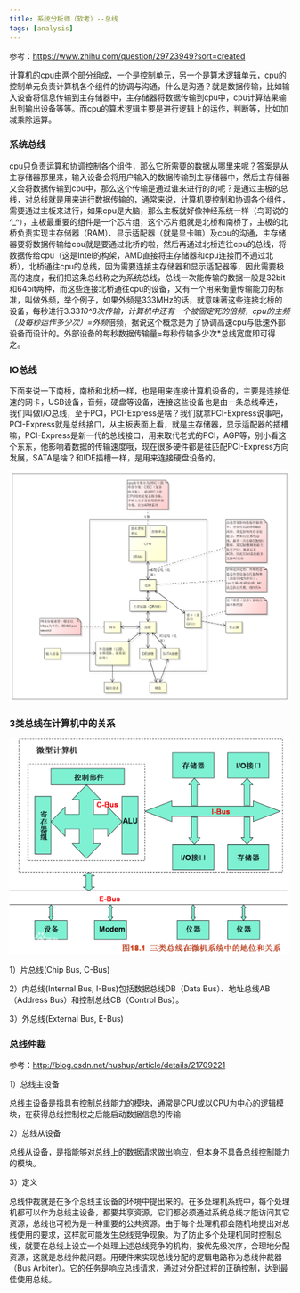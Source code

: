 ```yaml
---
title: 系统分析师（软考）--总线
tags: [analysis]
---
```


参考：https://www.zhihu.com/question/29723949?sort=created

计算机的cpu由两个部分组成，一个是控制单元，另一个是算术逻辑单元，cpu的控制单元负责计算机各个组件的协调与沟通，什么是沟通？就是数据传输，比如输入设备将信息传输到主存储器中，主存储器将数据传输到cpu中，cpu计算结果输出到输出设备等等。而cpu的算术逻辑主要是进行逻辑上的运作，判断等，比如加减乘除运算。

### 系统总线

cpu只负责运算和协调控制各个组件，那么它所需要的数据从哪里来呢？答案是从主存储器那里来，输入设备会将用户输入的数据传输到主存储器中，然后主存储器又会将数据传输到cpu中，那么这个传输是通过谁来进行的的呢？是通过主板的总线，对总线就是用来进行数据传输的，通常来说，计算机要控制和协调各个组件，需要通过主板来进行，如果cpu是大脑，那么主板就好像神经系统一样（鸟哥说的^_^），主板最重要的组件是一个芯片组，这个芯片组就是北桥和南桥了，主板的北桥负责实现主存储器（RAM）、显示适配器（就是显卡嘛）及cpu的沟通，主存储器要将数据传输给cpu就是要通过北桥的啦，然后再通过北桥连往cpu的总线，将数据传给cpu（这是Intel的构架，AMD直接将主存储器和cpu连接而不通过北桥），北桥通往cpu的总线，因为需要连接主存储器和显示适配器等，因此需要极高的速度，我们把这条总线称之为系统总线，总线一次能传输的数据一般是32bit和64bit两种，而这些连接北桥通往cpu的设备，又有一个用来衡量传输能力的标准，叫做外频，举个例子，如果外频是333MHz的话，就意味著这些连接北桥的设备，每秒进行3.33*10^8次传输，计算机中还有一个被固定死的倍频，cpu的主频（及每秒运作多少次）=外频*倍频，据说这个概念是为了协调高速cpu与低速外部设备而设计的。外部设备的每秒数据传输量=每秒传输多少次*总线宽度即可得之。

### IO总线

下面来说一下南桥，南桥和北桥一样，也是用来连接计算机设备的，主要是连接低速的网卡，USB设备，音频，硬盘等设备，连接这些设备也是由一条总线牵连，我们叫做I/O总线，至于PCI，PCI-Express是啥？我们就拿PCI-Express说事吧，PCI-Express就是总线接口，从主板表面上看，就是主存储器，显示适配器的插槽嘛，PCI-Express是新一代的总线接口，用来取代老式的PCI，AGP等，别小看这个东东，他影响着数据的传输速度哦，现在很多硬件都是往匹配PCI-Express方向发展，SATA是啥？和IDE插槽一样，是用来连接硬盘设备的。

![](/images/book/tech-analysis/os/bus.png)

### 3类总线在计算机中的关系

![](/images/book/tech-analysis/os/3bus.png)

1）片总线(Chip Bus, C-Bus)

2）内总线(Internal Bus, I-Bus)包括数据总线DB（Data Bus）、地址总线AB（Address Bus）和控制总线CB（Control Bus）。

3）外总线(External Bus, E-Bus)

### 总线仲裁

参考：http://blog.csdn.net/hushup/article/details/21709221

1）总线主设备

总线主设备是指具有控制总线能力的模块，通常是CPU或以CPU为中心的逻辑模块，在获得总线控制权之后能启动数据信息的传输

2）总线从设备

总线从设备，是指能够对总线上的数据请求做出响应，但本身不具备总线控制能力的模块。

3）定义

总线仲裁就是在多个总线主设备的环境中提出来的。在多处理机系统中，每个处理机都可以作为总线主设备，都要共享资源，它们都必须通过系统总线才能访问其它资源，总线也可视为是一种重要的公共资源。由于每个处理机都会随机地提出对总线使用的要求，这样就可能发生总线竞争现象。为了防止多个处理机同时控制总线，就要在总线上设立一个处理上述总线竞争的机构，按优先级次序，合理地分配资源，这就是总线仲裁问题。用硬件来实现总线分配的逻辑电路称为总线仲裁器（Bus Arbiter）。它的任务是响应总线请求，通过对分配过程的正确控制，达到最佳使用总线。
